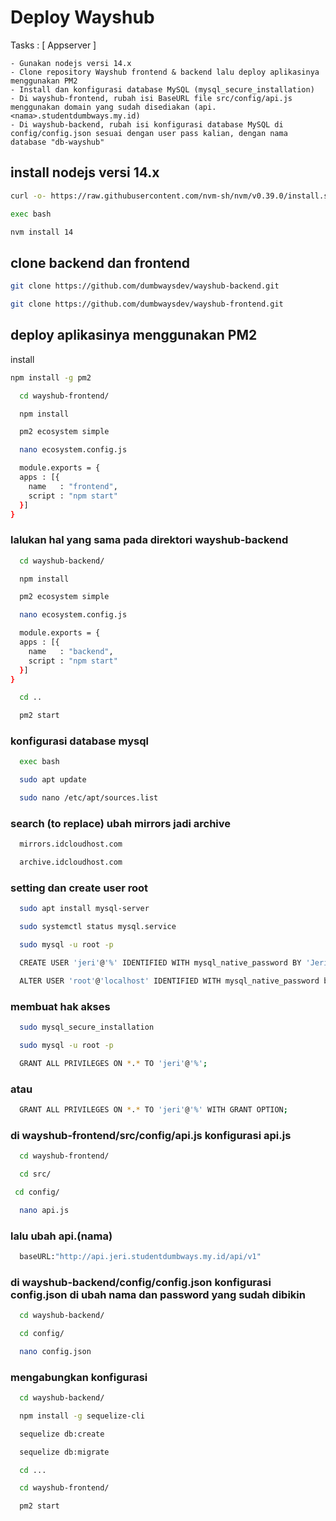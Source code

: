 
# Deploy Wayshub
Tasks :
[ Appserver ]

    - Gunakan nodejs versi 14.x
    - Clone repository Wayshub frontend & backend lalu deploy aplikasinya menggunakan PM2
    - Install dan konfigurasi database MySQL (mysql_secure_installation)
    - Di wayshub-frontend, rubah isi BaseURL file src/config/api.js menggunakan domain yang sudah disediakan (api.<nama>.studentdumbways.my.id)
    - Di wayshub-backend, rubah isi konfigurasi database MySQL di config/config.json sesuai dengan user pass kalian, dengan nama database "db-wayshub"

## install nodejs versi 14.x
```bash
curl -o- https://raw.githubusercontent.com/nvm-sh/nvm/v0.39.0/install.sh | bash

```
```bash
exec bash

```
```bash
nvm install 14

```
## clone backend dan frontend
```bash
git clone https://github.com/dumbwaysdev/wayshub-backend.git

```
```bash
git clone https://github.com/dumbwaysdev/wayshub-frontend.git
```



## deploy aplikasinya menggunakan PM2


install

```bash
npm install -g pm2

```


```bash
  cd wayshub-frontend/
```
```bash
  npm install
```
```bash
  pm2 ecosystem simple
```
```bash
  nano ecosystem.config.js
```

```bash
  module.exports = {
  apps : [{
    name   : "frontend",
    script : "npm start"
  }]
}
```
### lalukan hal yang sama pada direktori wayshub-backend

```bash
  cd wayshub-backend/
```
```bash
  npm install
```
```bash
  pm2 ecosystem simple
```
```bash
  nano ecosystem.config.js
```

```bash
  module.exports = {
  apps : [{
    name   : "backend",
    script : "npm start"
  }]
}
```
```bash
  cd ..
```
```bash
  pm2 start
```
### konfigurasi database mysql
```bash
  exec bash
```
```bash
  sudo apt update
```
```bash
  sudo nano /etc/apt/sources.list
```
### search (to replace) ubah mirrors jadi archive
```bash
  mirrors.idcloudhost.com
```
```bash
  archive.idcloudhost.com
```
### setting dan create user root
```bash
  sudo apt install mysql-server
```
```bash
  sudo systemctl status mysql.service
```
```bash
  sudo mysql -u root -p
```

```bash
  CREATE USER 'jeri'@'%' IDENTIFIED WITH mysql_native_password BY 'Jeri@888';
```

```bash
  ALTER USER 'root'@'localhost' IDENTIFIED WITH mysql_native_password by 'Jeri@888';
```
### membuat hak akses
```bash
  sudo mysql_secure_installation
```
```bash
  sudo mysql -u root -p
```
```bash
  GRANT ALL PRIVILEGES ON *.* TO 'jeri'@'%';
```
### atau
```bash
  GRANT ALL PRIVILEGES ON *.* TO 'jeri'@'%' WITH GRANT OPTION;
```
### di wayshub-frontend/src/config/api.js konfigurasi api.js 
```bash
  cd wayshub-frontend/
```
```bash
  cd src/
```
```bash
 cd config/
```
```bash
  nano api.js
```
### lalu ubah api.(nama)
```bash
  baseURL:"http://api.jeri.studentdumbways.my.id/api/v1"
```

### di wayshub-backend/config/config.json konfigurasi config.json di ubah nama dan password yang sudah dibikin

```bash
  cd wayshub-backend/
```

```bash
  cd config/
```

```bash
  nano config.json
```

### mengabungkan konfigurasi
```bash
  cd wayshub-backend/
```

```bash
  npm install -g sequelize-cli
```

```bash
  sequelize db:create
```

```bash
  sequelize db:migrate
```

```bash
  cd ...
```
```bash
  cd wayshub-frontend/
```

```bash
  pm2 start
```